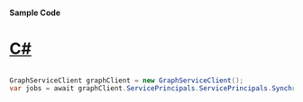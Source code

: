 #### Sample Code
# [C#](#tab/Csharp)

```C#

GraphServiceClient graphClient = new GraphServiceClient();
var jobs = await graphClient.ServicePrincipals.ServicePrincipals.Synchronization.Jobs.Jobs.Request().GetAsync();

```